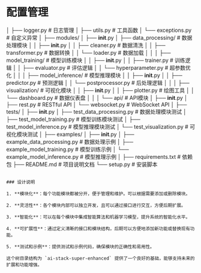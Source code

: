# 配置管理
│   ├── logger.py               # 日志管理
│   ├── utils.py                # 工具函数
│   └── exceptions.py           # 自定义异常
│
├── modules/
│   ├── __init__.py
│   ├── data_processing/        # 数据处理模块
│   │   ├── __init__.py
│   │   ├── cleaner.py          # 数据清洗
│   │   ├── transformer.py      # 数据转换
│   │   └── loader.py           # 数据加载
│   │
│   ├── model_training/         # 模型训练模块
│   │   ├── __init__.py
│   │   ├── trainer.py          # 训练逻辑
│   │   ├── evaluator.py        # 评估逻辑
│   │   └── hyperparameter.py    # 超参数优化
│   │
│   ├── model_inference/        # 模型推理模块
│   │   ├── __init__.py
│   │   ├── predictor.py        # 预测逻辑
│   │   └── postprocessor.py    # 后处理逻辑
│   │
│   ├── visualization/           # 可视化模块
│   │   ├── __init__.py
│   │   ├── plotter.py          # 绘图工具
│   │   └── dashboard.py        # 数据仪表盘
│   │
│   └── api/                    # API模块
│       ├── __init__.py
│       ├── rest.py             # RESTful API
│       └── websocket.py        # WebSocket API
│
├── tests/
│   ├── __init__.py
│   ├── test_data_processing.py  # 数据处理模块测试
│   ├── test_model_training.py    # 模型训练模块测试
│   ├── test_model_inference.py   # 模型推理模块测试
│   └── test_visualization.py      # 可视化模块测试
│
├── examples/
│   ├── __init__.py
│   ├── example_data_processing.py # 数据处理示例
│   ├── example_model_training.py   # 模型训练示例
│   └── example_model_inference.py  # 模型推理示例
│
├── requirements.txt              # 依赖包
├── README.md                     # 项目说明文档
└── setup.py                      # 安装脚本
```

### 设计说明

1. **模块化**：每个功能模块都被分开，便于管理和维护。可以根据需要添加或删除模块。

2. **灵活性**：各个模块内部可以独立开发，且可以通过接口进行交互，方便后期扩展。

3. **智能化**：可以在每个模块中集成智能算法和机器学习模型，提升系统的智能化水平。

4. **可扩展性**：通过定义清晰的接口和模块结构，后期可以方便地添加新功能或替换现有功能。

5. **测试和示例**：提供测试和示例代码，确保模块的正确性和易用性。

这个树目录结构为 `ai-stack-super-enhanced` 提供了一个良好的基础，能够支持未来的扩展和功能增强。